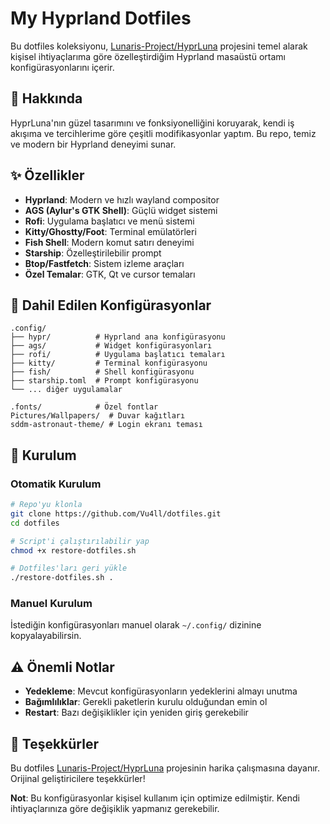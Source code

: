 # My Hyprland Dotfiles

Bu dotfiles koleksiyonu, [Lunaris-Project/HyprLuna](https://github.com/Lunaris-Project/HyprLuna) projesini temel alarak kişisel ihtiyaçlarıma göre özelleştirdiğim Hyprland masaüstü ortamı konfigürasyonlarını içerir.

## 🎯 Hakkında

HyprLuna'nın güzel tasarımını ve fonksiyonelliğini koruyarak, kendi iş akışıma ve tercihlerime göre çeşitli modifikasyonlar yaptım. Bu repo, temiz ve modern bir Hyprland deneyimi sunar.

## ✨ Özellikler

- **Hyprland**: Modern ve hızlı wayland compositor
- **AGS (Aylur's GTK Shell)**: Güçlü widget sistemi
- **Rofi**: Uygulama başlatıcı ve menü sistemi
- **Kitty/Ghostty/Foot**: Terminal emülatörleri
- **Fish Shell**: Modern komut satırı deneyimi
- **Starship**: Özelleştirilebilir prompt
- **Btop/Fastfetch**: Sistem izleme araçları
- **Özel Temalar**: GTK, Qt ve cursor temaları

## 📁 Dahil Edilen Konfigürasyonlar

```
.config/
├── hypr/          # Hyprland ana konfigürasyonu
├── ags/           # Widget konfigürasyonları
├── rofi/          # Uygulama başlatıcı temaları
├── kitty/         # Terminal konfigürasyonu
├── fish/          # Shell konfigürasyonu
├── starship.toml  # Prompt konfigürasyonu
└── ... diğer uygulamalar

.fonts/            # Özel fontlar
Pictures/Wallpapers/  # Duvar kağıtları
sddm-astronaut-theme/ # Login ekranı teması
```

## 🚀 Kurulum

### Otomatik Kurulum
```bash
# Repo'yu klonla
git clone https://github.com/Vu4ll/dotfiles.git
cd dotfiles

# Script'i çalıştırılabilir yap
chmod +x restore-dotfiles.sh

# Dotfiles'ları geri yükle
./restore-dotfiles.sh .
```

### Manuel Kurulum
İstediğin konfigürasyonları manuel olarak `~/.config/` dizinine kopyalayabilirsin.

## ⚠️ Önemli Notlar

- **Yedekleme**: Mevcut konfigürasyonların yedeklerini almayı unutma
- **Bağımlılıklar**: Gerekli paketlerin kurulu olduğundan emin ol
- **Restart**: Bazı değişiklikler için yeniden giriş gerekebilir

## 🙏 Teşekkürler

Bu dotfiles [Lunaris-Project/HyprLuna](https://github.com/Lunaris-Project/HyprLuna) projesinin harika çalışmasına dayanır. Orijinal geliştiricilere teşekkürler!

**Not**: Bu konfigürasyonlar kişisel kullanım için optimize edilmiştir. Kendi ihtiyaçlarınıza göre değişiklik yapmanız gerekebilir.